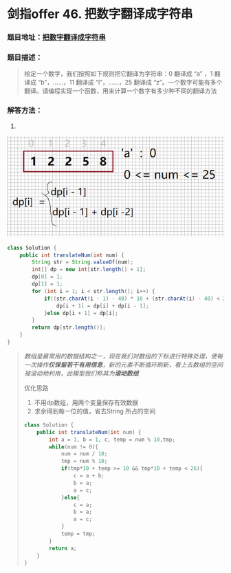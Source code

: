 # 剑指offer 46. 把数字翻译成字符串

### 题目地址：[把数字翻译成字符串](https://leetcode-cn.com/problems/ba-shu-zi-fan-yi-cheng-zi-fu-chuan-lcof/)



### 题目描述：

>给定一个数字，我们按照如下规则把它翻译为字符串：0 翻译成 “a” ，1 翻译成 “b”，……，11 翻译成 “l”，……，25 翻译成 “z”。一个数字可能有多个翻译。请编程实现一个函数，用来计算一个数字有多少种不同的翻译方法
>



### 解答方法：

1. 

![image-20211207123026210](images/image-20211207123026210.png)

```java
class Solution {
    public int translateNum(int num) {
        String str = String.valueOf(num);
        int[] dp = new int[str.length() + 1];
        dp[0] = 1;
        dp[1] = 1;
        for (int i = 1; i < str.length(); i++) {
            if((str.charAt(i - 1) - 48) * 10 + (str.charAt(i) - 48) < 26 && (str.charAt(i - 1) - 48) * 10 + (str.charAt(i) - 48) >=10 ){
                dp[i + 1] = dp[i] + dp[i - 1];
            }else dp[i + 1] = dp[i];
        }
        return dp[str.length()];
    }
}
```

> *数组是最常用的数据结构之一，现在我们对数组的下标进行特殊处理，使每一次操作**仅保留若干有用信息**，新的元素不断循环刷新，看上去数组的空间被滚动地利用，此模型我们称其为**滚动数组***
>
> 优化思路
>
> 1. 不用dp数组，用两个变量保存有效数据
> 2. 求余得到每一位的值，省去String 所占的空间
>
> ```java
> class Solution {
>     public int translateNum(int num) {
>         int a = 1, b = 1, c, temp = num % 10,tmp;
>         while(num != 0){
>             num = num / 10;
>             tmp = num % 10;
>             if(tmp*10 + temp >= 10 && tmp*10 + temp < 26){
>                 c = a + b;
>                 b = a;
>                 a = c;
>             }else{
>                 c = a;
>                 b = a;
>                 a = c;
>             }
>             temp = tmp;
>         }
>         return a;
>     }
> }
> ```
>
> 
>
> 